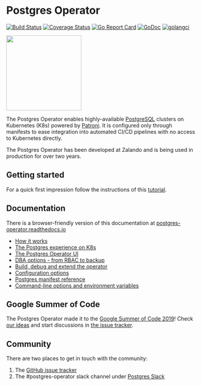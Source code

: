 # Postgres Operator

[![Build Status](https://travis-ci.org/zalando/postgres-operator.svg?branch=master)](https://travis-ci.org/zalando/postgres-operator)
[![Coverage Status](https://coveralls.io/repos/github/zalando/postgres-operator/badge.svg)](https://coveralls.io/github/zalando/postgres-operator)
[![Go Report Card](https://goreportcard.com/badge/github.com/zalando/postgres-operator)](https://goreportcard.com/report/github.com/zalando/postgres-operator)
[![GoDoc](https://godoc.org/github.com/zalando/postgres-operator?status.svg)](https://godoc.org/github.com/zalando/postgres-operator)
[![golangci](https://golangci.com/badges/github.com/zalando/postgres-operator.svg)](https://golangci.com/r/github.com/zalando/postgres-operator)

<img src="docs/diagrams/logo.png" width="200">

The Postgres Operator enables highly-available [PostgreSQL](https://www.postgresql.org/)
clusters on Kubernetes (K8s) powered by [Patroni](https://github.com/zalando/spilo).
It is configured only through manifests to ease integration into automated CI/CD
pipelines with no access to Kubernetes directly.

The Postgres Operator has been developed at Zalando and is being used in
production for over two years.

## Getting started

For a quick first impression follow the instructions of this
[tutorial](docs/quickstart.md).

## Documentation

There is a browser-friendly version of this documentation at
[postgres-operator.readthedocs.io](https://postgres-operator.readthedocs.io)

* [How it works](docs/index.md)
* [The Postgres experience on K8s](docs/user.md)
* [The Postgres Operator UI](docs/operator-ui.md)
* [DBA options - from RBAC to backup](docs/administrator.md)
* [Build, debug and extend the operator](docs/developer.md)
* [Configuration options](docs/reference/operator_parameters.md)
* [Postgres manifest reference](docs/reference/cluster_manifest.md)
* [Command-line options and environment variables](docs/reference/command_line_and_environment.md)

## Google Summer of Code

The Postgres Operator made it to the [Google Summer of Code 2019](https://summerofcode.withgoogle.com/organizations/5429926902104064/)!
Check [our ideas](docs/gsoc-2019/ideas.md#google-summer-of-code-2019)
and start discussions in [the issue tracker](https://github.com/zalando/postgres-operator/issues).

## Community

There are two places to get in touch with the community:
1. The [GitHub issue tracker](https://github.com/zalando/postgres-operator/issues)
2. The #postgres-operator slack channel under [Postgres Slack](https://postgres-slack.herokuapp.com)

